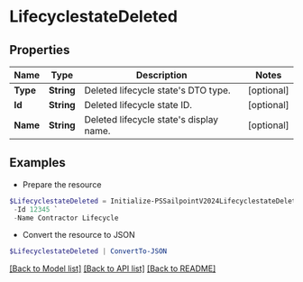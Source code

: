 # LifecyclestateDeleted
## Properties

Name | Type | Description | Notes
------------ | ------------- | ------------- | -------------
**Type** | **String** | Deleted lifecycle state&#39;s DTO type. | [optional] 
**Id** | **String** | Deleted lifecycle state ID. | [optional] 
**Name** | **String** | Deleted lifecycle state&#39;s display name. | [optional] 

## Examples

- Prepare the resource
```powershell
$LifecyclestateDeleted = Initialize-PSSailpointV2024LifecyclestateDeleted  -Type LIFECYCLE_STATE `
 -Id 12345 `
 -Name Contractor Lifecycle
```

- Convert the resource to JSON
```powershell
$LifecyclestateDeleted | ConvertTo-JSON
```

[[Back to Model list]](../README.md#documentation-for-models) [[Back to API list]](../README.md#documentation-for-api-endpoints) [[Back to README]](../README.md)

